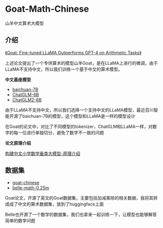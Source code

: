 # Goat-Math-Chinese

山羊中文算术大模型

## 介绍

[《Goat: Fine-tuned LLaMA Outperforms GPT-4 on Arithmetic Tasks》](https://arxiv.org/pdf/2305.14201.pdf)

上述论文提出了一个专供算术的模型山羊Goat，是在LLaMA上进行的微调，由于LLaMA不支持中文，所以我们训练一个基于中文的算术模型。

**中文基座模型**

- [baichuan-7B](https://github.com/baichuan-inc/baichuan-7B)
- [ChatGLM-6B](https://github.com/THUDM/ChatGLM-6B)
- [ChatGLM2-6B](https://github.com/THUDM/ChatGLM2-6B)

由于LLaMA不支持中文，所以我们选择一个支持中文的LLaMA模型，最近百川智能开源了baichuan-7B的模型，这个模型和LLaMA是一样的模型设计

在Goat的论文中，对比了不同模型的tokenizer，ChatGLM和LLaMA一样，对数字的每一位进行单独切分，避免了数字不一致的问题

**论文原理介绍**

[构建中文小学数学垂类大模型-原理介绍](https://zhuanlan.zhihu.com/p/637999512)


## 数据集

- [goat-chinese](https://huggingface.co/datasets/supinyu/goat-chinese)
- [belle-math-0.25m](https://huggingface.co/datasets/BelleGroup/school_math_0.25M)

Goat论文，开源了英文的Goat数据集，主要包括加减乘除的相关数据，我将其转成成了中文的算术数据集，放到了huggingface上面

Belle也开源了一个数学的数据集，我们也拿来一起训练一下，让模型也能够解答简单的数学问题



